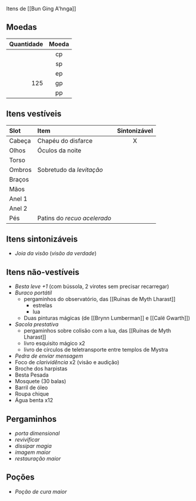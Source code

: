 Itens de [[Bun Ging A'hnga]]

## Moedas
| **Quantidade** | **Moeda** |
|-:|:-:|
| | cp |
| | sp |
| | ep |
| 125 | gp |
| | pp |

## Itens vestíveis
| **Slot** | **Item** | **Sintonizável**|
|:-|:-|:-:|
| Cabeça | Chapéu do disfarce | X |
| Olhos  | Óculos da noite | |
| Torso  | | |
| Ombros | Sobretudo da _levitação_ | |
| Braços | | |
| Mãos   | | |
| Anel 1 | | |
| Anel 2 | | |
| Pés    | Patins do _recuo acelerado_ | |

## Itens sintonizáveis
- *Joia da visão* (_visão da verdade_)
## Itens não-vestíveis
- _Besta leve +1_ (com bússola, 2 virotes sem precisar recarregar)
- _Buraco portátil_
	- pergaminhos do observatório, das [[Ruínas de Myth Lharast]]
		- estrelas
		- lua
	- Duas pinturas mágicas (de [[Brynn Lumberman]] e [[Calë Gwarth]])
- _Sacola prestativa_
	- pergaminhos sobre colisão com a lua, das [[Ruínas de Myth Lharast]]
	- livro esquisito mágico x2
	- livro de círculos de teletransporte entre templos de Mystra
- _Pedra de enviar mensagem_
- Foco de _clarividência_ x2 (visão e audição)
- Broche dos harpistas
- Besta Pesada
- Mosquete (30 balas)
- Barril de óleo
- Roupa chique
- Água benta x12

## Pergaminhos
- _porta dimensional_
- _revivificar_
- _dissipar magia_
- _imagem maior_
- _restauração maior_

## Poções
- _Poção de cura maior_
